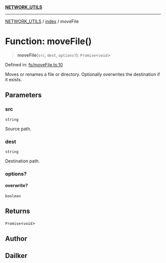[**NETWORK_UTILS**](../../README.md)

***

[NETWORK_UTILS](../../README.md) / [index](../README.md) / moveFile

# Function: moveFile()

> **moveFile**(`src`, `dest`, `options?`): `Promise`\<`void`\>

Defined in: [fs/moveFile.ts:10](https://github.com/dailker/everyutil/blob/7c30ec40bbb398255a9be572db0a537e8bcb9c11/src/fs/moveFile.ts#L10)

Moves or renames a file or directory. Optionally overwrites the destination if it exists.

## Parameters

### src

`string`

Source path.

### dest

`string`

Destination path.

### options?

#### overwrite?

`boolean`

## Returns

`Promise`\<`void`\>

## Author

## Dailker
